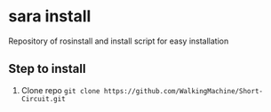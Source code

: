 # sara install
Repository of rosinstall and install script for easy installation

## Step to install
1. Clone repo ``` git clone https://github.com/WalkingMachine/Short-Circuit.git ```

